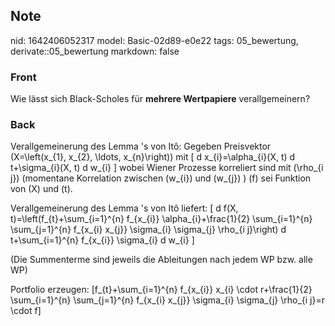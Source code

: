 ## Note
nid: 1642406052317
model: Basic-02d89-e0e22
tags: 05_bewertung, derivate::05_bewertung
markdown: false

### Front
Wie lässt sich Black-Scholes für <b>mehrere Wertpapiere</b> verallgemeinern?

### Back
Verallgemeinerung des Lemma 's von Itô:
Gegeben Preisvektor \(X=\left(x_{1}, x_{2}, \ldots, x_{n}\right)\) mit
\[
d x_{i}=\alpha_{i}(X, t) d t+\sigma_{i}(X, t) d w_{i}
\]
wobei Wiener Prozesse korreliert sind mit \(\rho_{i j}\) (momentane Korrelation zwischen \(w_{i}\) und \(w_{j}\) ) \(f\) sei Funktion von \(X\) und \(t\).

Verallgemeinerung des Lemma 's von Itô liefert:
\[
d f(X, t)=\left(f_{t}+\sum_{i=1}^{n} f_{x_{i}} \alpha_{i}+\frac{1}{2} \sum_{i=1}^{n} \sum_{j=1}^{n} f_{x_{i} x_{j}} \sigma_{i} \sigma_{j} \rho_{i j}\right) d t+\sum_{i=1}^{n} f_{x_{i}} \sigma_{i} d w_{i}
\]

(Die Summenterme sind jeweils die Ableitungen nach jedem WP bzw. alle WP)

Portfolio erzeugen:
\[f_{t}+\sum_{i=1}^{n} f_{x_{i}} x_{i} \cdot r+\frac{1}{2} \sum_{i=1}^{n} \sum_{j=1}^{n} f_{x_{i} x_{j}} \sigma_{i} \sigma_{j} \rho_{i j}=r \cdot f\]
